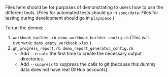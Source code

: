 Files here should be for purposes of demonstrating to users how to use the different tools.
(Files for automated tests should go in `spec/data`. Files for testing during development should go in `playspace`.)

To run the demos:
  1. `workbook_builder.rb demo_workbook_builder_config.rb`  (This will overwrite `demo_empty_workbook.xlsx`.)
  2.  `gh_progress_report.rb demo_report_generator_config.rb`
      * Add `--create` the first time to create the necessary output directories.
      * Add `--suppress` to suppress the calls to git (because this dummy data does not 
        have real GitHub accounts).


